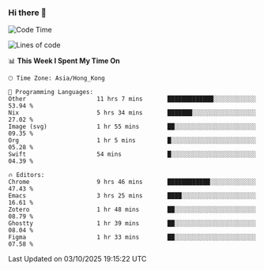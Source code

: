 ### Hi there 👋

<!--
**nicehiro/nicehiro** is a ✨ _special_ ✨ repository because its `README.md` (this file) appears on your GitHub profile.

Here are some ideas to get you started:

- 🔭 I’m currently working on ...
- 🌱 I’m currently learning ...
- 👯 I’m looking to collaborate on ...
- 🤔 I’m looking for help with ...
- 💬 Ask me about ...
- 📫 How to reach me: ...
- 😄 Pronouns: ...
- ⚡ Fun fact: ...
-->

<!--START_SECTION:waka-->
![Code Time](http://img.shields.io/badge/Code%20Time-1%2C119%20hrs%2049%20mins-blue)

![Lines of code](https://img.shields.io/badge/From%20Hello%20World%20I%27ve%20Written-1.9%20million%20lines%20of%20code-blue)

📊 **This Week I Spent My Time On** 

```text
🕑︎ Time Zone: Asia/Hong_Kong

💬 Programming Languages: 
Other                    11 hrs 7 mins       █████████████░░░░░░░░░░░░   53.94 % 
Nix                      5 hrs 34 mins       ███████░░░░░░░░░░░░░░░░░░   27.02 % 
Image (svg)              1 hr 55 mins        ██░░░░░░░░░░░░░░░░░░░░░░░   09.35 % 
Org                      1 hr 5 mins         █░░░░░░░░░░░░░░░░░░░░░░░░   05.28 % 
Swift                    54 mins             █░░░░░░░░░░░░░░░░░░░░░░░░   04.39 % 

🔥 Editors: 
Chrome                   9 hrs 46 mins       ████████████░░░░░░░░░░░░░   47.43 % 
Emacs                    3 hrs 25 mins       ████░░░░░░░░░░░░░░░░░░░░░   16.61 % 
Zotero                   1 hr 48 mins        ██░░░░░░░░░░░░░░░░░░░░░░░   08.79 % 
Ghostty                  1 hr 39 mins        ██░░░░░░░░░░░░░░░░░░░░░░░   08.04 % 
Figma                    1 hr 33 mins        ██░░░░░░░░░░░░░░░░░░░░░░░   07.58 % 
```


 Last Updated on 03/10/2025 19:15:22 UTC
<!--END_SECTION:waka-->
